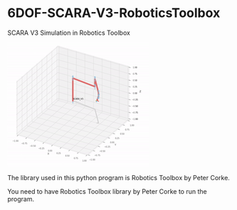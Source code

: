 # 6DOF-SCARA-V3-RoboticsToolbox
 SCARA V3 Simulation in Robotics Toolbox
 
 <img src="robot.gif.gif">

The library used in this python program is Robotics Toolbox by Peter Corke.

You need to have Robotics Toolbox library by Peter Corke to run the program.
